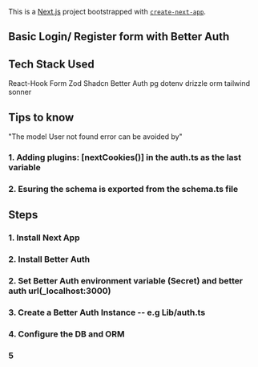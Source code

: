 This is a [Next.js](https://nextjs.org) project bootstrapped with [`create-next-app`](https://nextjs.org/docs/app/api-reference/cli/create-next-app).

## Basic Login/ Register form with Better Auth

## Tech Stack Used

React-Hook Form
Zod
Shadcn
Better Auth
pg
dotenv
drizzle orm
tailwind
sonner

## Tips to know

"The model User not found error can be avoided by"

### 1. Adding  plugins: [nextCookies()] in the auth.ts as the last variable

### 2. Esuring the schema is exported from the schema.ts file

## Steps

### 1. Install Next App

### 2. Install Better Auth

### 2. Set Better Auth environment variable (Secret) and better auth url(_localhost:3000)

### 3. Create a Better Auth Instance -- e.g Lib/auth.ts

### 4. Configure the DB and ORM

### 5
